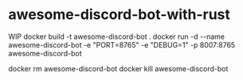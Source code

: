 # awesome-discord-bot-with-rust

WIP
docker build -t awesome-discord-bot .
docker run -d --name awesome-discord-bot -e "PORT=8765" -e "DEBUG=1" -p 8007:8765 awesome-discord-bot

docker rm awesome-discord-bot
docker kill awesome-discord-bot